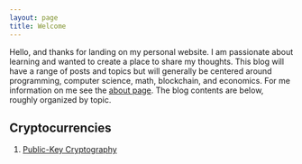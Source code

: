 ```yaml
---
layout: page
title: Welcome
---
```



Hello, and thanks for landing on my personal website. I am passionate about learning and wanted to create a place to share my thoughts.
This blog will have a range of posts and topics but will generally be centered around programming, computer science, math, blockchain, and economics. For me information on me see the [about page](../../about). The blog contents are below, roughly organized by topic.

## Cryptocurrencies

1. [Public-Key Cryptography](../../posts/2020-3-21-cryptography1)